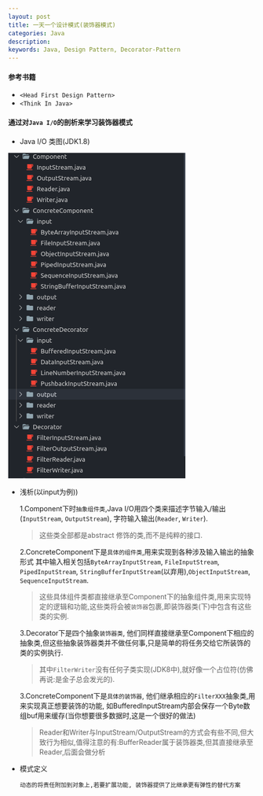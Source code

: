 ```yaml
---
layout: post
title: 一天一个设计模式(装饰器模式)
categories: Java
description: 
keywords: Java, Design Pattern, Decorator-Pattern
---
```


#### 参考书籍

- `<Head First Design Pattern>`  
- `<Think In Java>`

#### 通过对`Java I/O`的剖析来学习装饰器模式

- Java I/O 类图(JDK1.8)

![Java I/O](../images/posts/java/img_java_io.png)

- 浅析(以input为例))

    1.Component下时`抽象组件类`,Java I/O用四个类来描述字节输入/输出(`InputStream`, `OutputStream`), 字符输入输出(`Reader`, `Writer`).
    > 这些类全部都是abstract 修饰的类,而不是纯粹的接口.

    2.ConcreteComponent下是`具体的组件类`,用来实现到各种涉及输入输出的抽象形式
    其中输入相关包括`ByteArrayInputStream`, `FileInputStream`, `PipedInputStream`, `StringBufferInputStream`(以弃用),`ObjectInputStream`, `SequenceInputStream`.
    > 这些具体组件类都直接继承至Component下的抽象组件类,用来实现特定的逻辑和功能,这些类将会被`装饰器`包裹,即装饰器类(下)中包含有这些类的实例.

    3.Decorator下是四个抽象`装饰器类`, 他们同样直接继承至Component下相应的抽象类,但这些抽象装饰器类并不做任何事,只是简单的将任务交给它所装饰的类的实例执行.
    > 其中`FilterWriter`没有任何子类实现(JDK8中),就好像一个占位符(仿佛再说:是金子总会发光的).

    3.ConcreteComponent下是`具体的装饰器`, 他们继承相应的`FilterXXX`抽象类,用来实现真正想要装饰的功能, 如BufferedInputStream内部会保存一个Byte数组buf用来缓存(当你想要很多数据时,这是一个很好的做法)
    > Reader和Writer与InputStream/OutputStream的方式会有些不同,但大致行为相似,值得注意的有:BufferReader属于装饰器类,但其直接继承至Reader,后面会做分析

- 模式定义

    `动态的将责任附加到对象上,若要扩展功能, 装饰器提供了比继承更有弹性的替代方案`